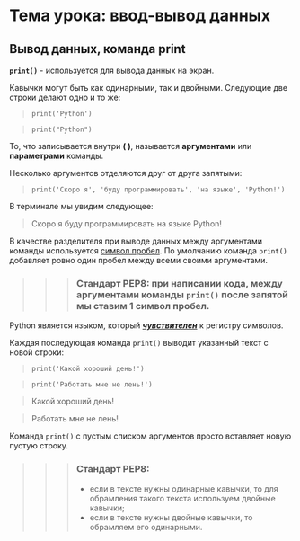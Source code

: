 # Тема урока: ввод-вывод данных

## Вывод данных, команда print

**`print()`** - используется для вывода данных на экран.

Кавычки могут быть как одинарными, так и двойными. Следующие две строки делают одно и то же:
>`print('Python')`

>`print("Python")`

То, что записывается внутри **( )**, называется **аргументами** или **параметрами** команды.

Несколько аргументов отделяются друг от друга запятыми:
>`print('Скоро я', 'буду программировать', 'на языке', 'Python!')`

В терминале мы увидим следующее:
>Скоро я буду программировать на языке Python!

В качестве разделителя при выводе данных между аргументами команды используется <u>символ пробел</u>. По умолчанию команда `print()` добавляет ровно один пробел между всеми своими аргументами.

>>>### Стандарт PEP8: при написании кода, между аргументами команды `print()` после запятой мы ставим 1 символ пробел.

Python является языком, который <u>***чувствителен***</u> к регистру символов.

Каждая последующая команда `print()` выводит указанный текст с новой строки:
>`print('Какой хороший день!')`

>`print('Работать мне не лень!')`

>Какой хороший день! 

>Работать мне не лень!

Команда `print()` с пустым списком аргументов просто вставляет новую пустую строку.


>>>### Стандарт PEP8: 
>>>* если в тексте нужны одинарные кавычки, то для обрамления такого текста используем двойные кавычки;
>>>* если в тексте нужны двойные кавычки, то обрамляем его одинарными.
